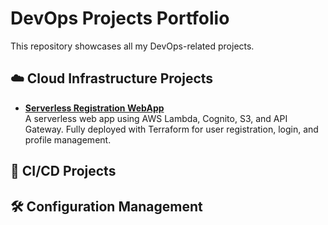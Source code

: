 # DevOps Projects Portfolio

This repository showcases all my DevOps-related projects.

## ☁️ Cloud Infrastructure Projects

- **[Serverless Registration WebApp](https://github.com/ahmedmaged6/Serverless-Registration-Project)**  
  A serverless web app using AWS Lambda, Cognito, S3, and API Gateway. Fully deployed with Terraform for user registration, login, and profile management.

## 🚀 CI/CD Projects


## 🛠️ Configuration Management


